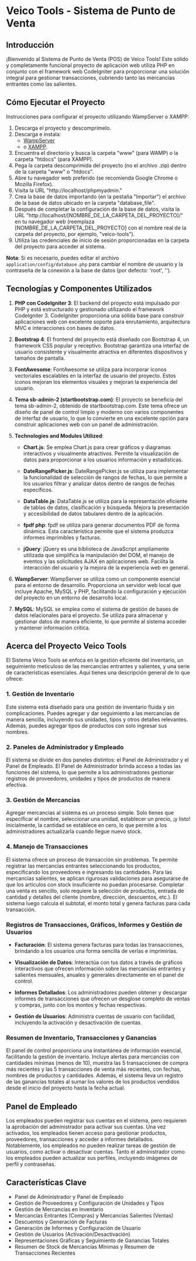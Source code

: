 # Veico Tools - Sistema de Punto de Venta

## Introducción

¡Bienvenido al Sistema de Punto de Venta (POS) de Veico Tools! Este sólido y completamente funcional proyecto de aplicación web utiliza PHP en conjunto con el framework web CodeIgniter para proporcionar una solución integral para gestionar transacciones, cubriendo tanto las mercancías entrantes como las salientes.

## Cómo Ejecutar el Proyecto

Instrucciones para configurar el proyecto utilizando WampServer o XAMPP:

1. Descarga el proyecto y descomprímelo.
2. Descarga e instala:
    - [WampServer](https://sourceforge.net/projects/wampserver/)
    - o [XAMPP](https://www.apachefriends.org/index.html).
3. Encuentra el directorio y busca la carpeta "www" (para WAMP) o la carpeta "htdocs" (para XAMPP).
4. Pega la carpeta descomprimida del proyecto (no el archivo .zip) dentro de la carpeta "www" o "htdocs".
5. Abre tu navegador web preferido (se recomienda Google Chrome o Mozilla Firefox).
6. Visita la URL "http://localhost/phpmyadmin."
7. Crea la base de datos importando (en la pestaña "Importar") el archivo de la base de datos ubicado en la carpeta "database_file".
8. Después de completar la configuración de la base de datos, visita la URL "http://localhost/[NOMBRE_DE_LA_CARPETA_DEL_PROYECTO]/" en tu navegador web (reemplaza [NOMBRE_DE_LA_CARPETA_DEL_PROYECTO] con el nombre real de la carpeta del proyecto, por ejemplo, "veico-tools").
9. Utiliza las credenciales de inicio de sesión proporcionadas en la carpeta del proyecto para acceder al sistema.

**Nota**: Si es necesario, puedes editar el archivo `application/config/database.php` para cambiar el nombre de usuario y la contraseña de la conexión a la base de datos (por defecto: 'root', '').

## Tecnologías y Componentes Utilizados

1. **PHP con CodeIgniter 3**: El backend del proyecto está impulsado por PHP y está estructurado y gestionado utilizando el framework CodeIgniter 3. CodeIgniter proporciona una sólida base para construir aplicaciones web con excelente soporte para enrutamiento, arquitectura MVC e interacciones con bases de datos.

2. **Bootstrap 4**: El frontend del proyecto está diseñado con Bootstrap 4, un framework CSS popular y receptivo. Bootstrap garantiza una interfaz de usuario consistente y visualmente atractiva en diferentes dispositivos y tamaños de pantalla.

3. **FontAwesome**: FontAwesome se utiliza para incorporar íconos vectoriales escalables en la interfaz de usuario del proyecto. Estos íconos mejoran los elementos visuales y mejoran la experiencia del usuario.

4. **Tema sb-admin-2 (startbootstrap.com)**: El proyecto se beneficia del tema sb-admin-2, obtenido de startbootstrap.com. Este tema ofrece un diseño de panel de control limpio y moderno con varios componentes de interfaz de usuario, lo que lo convierte en una excelente opción para construir aplicaciones web con un panel de administración.

5. **Technologies and Modules Utilized**:

   - **Chart.js**: Se emplea Chart.js para crear gráficos y diagramas interactivos y visualmente atractivos. Permite la visualización de datos para proporcionar a los usuarios información y estadísticas.

   - **DateRangePicker.js**: DateRangePicker.js se utiliza para implementar la funcionalidad de selección de rangos de fechas, lo que permite a los usuarios filtrar y analizar datos dentro de rangos de fechas específicos.

   - **DataTable.js**: DataTable.js se utiliza para la representación eficiente de tablas de datos, clasificación y búsqueda. Mejora la presentación y accesibilidad de datos tabulares dentro de la aplicación.

   - **fpdf php**: fpdf se utiliza para generar documentos PDF de forma dinámica. Esta característica permite que el sistema produzca informes imprimibles y facturas.

   - **jQuery**: jQuery es una biblioteca de JavaScript ampliamente utilizada que simplifica la manipulación del DOM, el manejo de eventos y las solicitudes AJAX en aplicaciones web. Facilita la interacción del usuario y la mejora de la experiencia web en general.

6. **WampServer**: WampServer se utiliza como un componente esencial para el entorno de desarrollo. Proporciona un servidor web local que incluye Apache, MySQL y PHP, facilitando la configuración y ejecución del proyecto en un entorno de desarrollo local.

7. **MySQL**: MySQL se emplea como el sistema de gestión de bases de datos relacionales para el proyecto. Se utiliza para almacenar y gestionar datos de manera eficiente, lo que permite al sistema acceder y mantener información crítica.

## Acerca del Proyecto Veico Tools

El Sistema Veico Tools se enfoca en la gestión eficiente del inventario, un seguimiento meticuloso de las mercancías entrantes y salientes, y una serie de características esenciales. Aquí tienes una descripción general de lo que ofrece:

### 1. Gestión de Inventario

Este sistema está diseñado para una gestión de inventario fluida y sin complicaciones. Puedes agregar y dar seguimiento a las mercancías de manera sencilla, incluyendo sus unidades, tipos y otros detalles relevantes. Además, puedes agregar tipos de productos con solo ingresar sus nombres.

### 2. Paneles de Administrador y Empleado

El sistema se divide en dos paneles distintos: el Panel de Administrador y el Panel de Empleado. El Panel de Administrador brinda acceso a todas las funciones del sistema, lo que permite a los administradores gestionar registros de proveedores, unidades y tipos de productos de manera efectiva.

### 3. Gestión de Mercancías

Agregar mercancías al sistema es un proceso simple. Solo tienes que especificar el nombre, seleccionar una unidad, establecer un precio, ¡y listo! Inicialmente, la cantidad se establece en cero, lo que permite a los administradores actualizarla cuando llegue nuevo stock.

### 4. Manejo de Transacciones

El sistema ofrece un proceso de transacción sin problemas. Te permite registrar las mercancías entrantes seleccionando los productos, especificando los proveedores e ingresando las cantidades. Para las mercancías salientes, se aplican rigurosas validaciones para asegurarse de que los artículos con stock insuficiente no puedan procesarse. Completar una venta es sencillo, solo requiere la selección de productos, entrada de cantidad y detalles del cliente (nombre, dirección, descuentos, etc.). El sistema luego calcula el subtotal, el monto total y genera facturas para cada transacción.

### Registros de Transacciones, Gráficos, Informes y Gestión de Usuarios

- **Facturación**: El sistema genera facturas para todas las transacciones, brindando a los usuarios una forma sencilla de verlas e imprimirlas.

- **Visualización de Datos**: Interactúa con tus datos a través de gráficos interactivos que ofrecen información sobre las mercancías entrantes y salientes mensuales, anuales y generales directamente en el panel de control.

- **Informes Detallados**: Los administradores pueden obtener y descargar informes de transacciones que ofrecen un desglose completo de ventas y compras, junto con los montos y fechas respectivas.

- **Gestión de Usuarios**: Administra cuentas de usuario con facilidad, incluyendo la activación y desactivación de cuentas.

### Resumen de Inventario, Transacciones y Ganancias

El panel de control proporciona una instantánea de información esencial, facilitando la gestión de inventario. Incluye alertas para mercancías con cantidades mínimas (menos de 10), muestra las 5 transacciones de compra más recientes y las 5 transacciones de venta más recientes, con fechas, nombres de productos y cantidades. Además, el sistema lleva un registro de las ganancias totales al sumar los valores de los productos vendidos desde el inicio del proyecto hasta la fecha actual.

## Panel de Empleado

Los empleados pueden registrar sus cuentas en el sistema, pero requieren la aprobación del administrador para activar sus cuentas. Una vez activados, los empleados tienen acceso para gestionar productos, proveedores, transacciones y acceder a informes detallados. Notablemente, los empleados no pueden realizar tareas de gestión de usuarios, como activar o desactivar cuentas. Tanto el administrador como los empleados pueden actualizar sus perfiles, incluyendo imágenes de perfil y contraseñas.

## Características Clave

- Panel de Administrador y Panel de Empleado
- Gestión de Proveedores y Configuración de Unidades y Tipos
- Gestión de Mercancías en Inventario
- Mercancías Entrantes (Compras) y Mercancías Salientes (Ventas)
- Descuentos y Generación de Facturas
- Generación de Informes y Configuración de Usuario
- Gestión de Usuarios (Activación/Desactivación)
- Representaciones Gráficas y Seguimiento de Ganancias Totales
- Resumen de Stock de Mercancías Mínimas y Resumen de Transacciones Recientes
